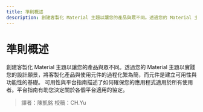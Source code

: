 ```yaml
---
title: 準則概述
description: 創建客製化 Material 主題以讓您的產品與眾不同。透過您的 Material 主題以實踐您的設計願景，將客製化產品與使用元件的過程化繁為簡，而元件是建立可用性與功能性的基礎。可用性與平台指南描述了如何確保您的應用程式適用於所有使用者。平台指南有助您決定關於各個平台適用的協定。
---
```


# 準則概述

創建客製化 Material 主題以讓您的產品與眾不同。透過您的 Material 主題以實踐您的設計願景，將客製化產品與使用元件的過程化繁為簡，而元件是建立可用性與功能性的基礎。
可用性與平台指南描述了如何確保您的應用程式適用於所有使用者。平台指南有助您決定關於各個平台適用的協定。


> 譯者：陳凱銘
> 校稿：CH.Yu
